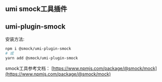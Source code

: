 umi smock工具插件
---

## umi-plugin-smock

安装方法:
```bash
npm i @smock/umi-plugin-smock
# 或
yarn add @smock/umi-plugin-smock
```

smock工具参考文档：
[https://www.npmjs.com/package/@smock/mock](https://www.npmjs.com/package/@smock/mock)
